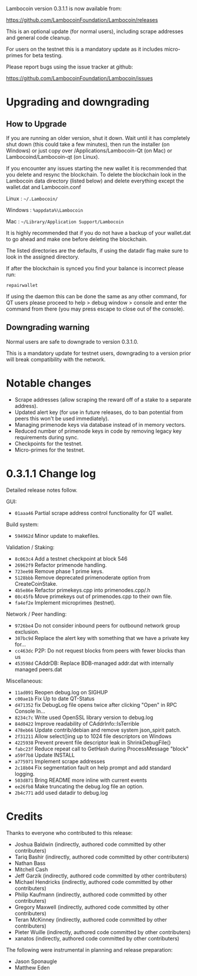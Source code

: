 Lambocoin version 0.3.1.1 is now available from:

  https://github.com/LambocoinFoundation/Lambocoin/releases

This is an optional update (for normal users), including scrape addresses and general code cleanup.

For users on the testnet this is a mandatory update as it includes micro-primes for beta testing.

Please report bugs using the issue tracker at github:

  https://github.com/LambocoinFoundation/Lambocoin/issues

Upgrading and downgrading
=========================

How to Upgrade
--------------

If you are running an older version, shut it down. Wait until it has completely
shut down (this could take a few minutes), then run the installer (on Windows)
or just copy over /Applications/Lambocoin-Qt (on Mac) or Lambocoind/Lambocoin-qt (on Linux).

If you encounter any issues starting the new wallet it is recommended that you delete and resync the blockchain. To delete the blockchain look in the
Lambocoin data directory (listed below) and delete everything except the wallet.dat and Lambocoin.conf

Linux : `~/.Lambocoin/`

Windows : `%appdata%\Lambocoin`

Mac : `~/Library/Application Support/Lambocoin`

It is highly recommended that if you do not have a backup of your wallet.dat
to go ahead and make one before deleting the blockchain.

The listed directories are the defaults, if using the datadir flag make sure to
look in the assigned directory.

If after the blockchain is synced you find your balance is incorrect please run:

`repairwallet`

If using the daemon this can be done the same as any other command, for QT users
please proceed to help > debug window > console and enter the command from there
(you may press escape to close out of the console).

Downgrading warning
---------------------
Normal users are safe to downgrade to version 0.3.1.0.

This is a mandatory update for testnet users, downgrading to a version prior
will break compatibility with the network.

Notable changes
===============

- Scrape addresses (allow scraping the reward off of a stake to a separate address).
- Updated alert key (for use in future releases, do to ban potential from peers this won't be used immediately).
- Managing primenode keys via database instead of in memory vectors.
- Reduced number of primenode keys in code by removing legacy key requirements during sync.
- Checkpoints for the testnet.
- Micro-primes for the testnet.

0.3.1.1 Change log
===================

Detailed release notes follow.

GUI:
- `01aaa46` Partial scrape address control functionality for QT wallet.

Build system:
- `594962d` Minor update to makefiles.

Validation / Staking:
- `8c063c4` Add a testnet checkpoint at block 546
- `26962f9` Refactor primenode handling.
- `723ee98` Remove phase 1 prime keys.
- `5128bbb` Remove deprecated primenoderate option from CreateCoinStake.
- `4b5e86e` Refactor primekeys.cpp into primenodes.cpp/.h
- `08c45fb` Move primekeys out of primenodes.cpp to their own file.
- `fa4ef2e` Implement microprimes (testnet).

Network / Peer handling:
- `9726be4` Do not consider inbound peers for outbound network group exclusion.
- `307bc9d` Replace the alert key with something that we have a private key for...
- `cc463dc` P2P: Do not request blocks from peers with fewer blocks than us
- `453598d` CAddrDB: Replace BDB-managed addr.dat with internally managed peers.dat

Miscellaneous:
- `11ad091` Reopen debug.log on SIGHUP
- `c00ae1b` Fix Up to date QT-Status
- `d471352` fix DebugLog file opens twice after clicking "Open" in RPC Console In…
- `8234c7c` Write used OpenSSL library version to debug.log
- `84d0422` Improve readability of CAddrInfo::IsTerrible
- `478eb66` Update contrib/debian and remove system json_spirit patch.
- `2f31211` Allow select()ing up to 1024 file descriptors on Windows
- `4225938` Prevent prevent file descriptor leak in ShrinkDebugFile()
- `fabc23f` Reduce repeat call to GetHash during ProcessMessage "block"
- `a59f7b8` Update INSTALL
- `a775971` Implement scrape addresses
- `2c18b04` Fix segmentation fault on help prompt and add standard logging.
- `503d871` Bring README more inline with current events
- `ee26fb8` Make truncating the debug.log file an option.
- `2b4c771` add used datadir to debug.log


Credits
=======

Thanks to everyone who contributed to this release:

- Joshua Baldwin (indirectly, authored code committed by other contributers)
- Tariq Bashir (indirectly, authored code committed by other contributers)
- Nathan Bass
- Mitchell Cash
- Jeff Garzik (indirectly, authored code committed by other contributers)
- Michael Hendricks (indirectly, authored code committed by other contributers)
- Philip Kaufmann (indirectly, authored code committed by other contributers)
- Gregory Maxwell (indirectly, authored code committed by other contributers)
- Teran McKinney (indirectly, authored code committed by other contributers)
- Pieter Wuille (indirectly, authored code committed by other contributers)
- xanatos (indirectly, authored code committed by other contributers)

The following were instrumental in planning and release preparation:

- Jason Sponaugle
- Matthew Eden
